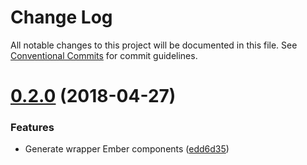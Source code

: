 # Change Log

All notable changes to this project will be documented in this file.
See [Conventional Commits](https://conventionalcommits.org) for commit guidelines.

<a name="0.2.0"></a>
# [0.2.0](https://github.com/alexlafroscia/ember-cli-stencil/compare/v0.1.2...v0.2.0) (2018-04-27)


### Features

* Generate wrapper Ember components ([edd6d35](https://github.com/alexlafroscia/ember-cli-stencil/commit/edd6d35))

